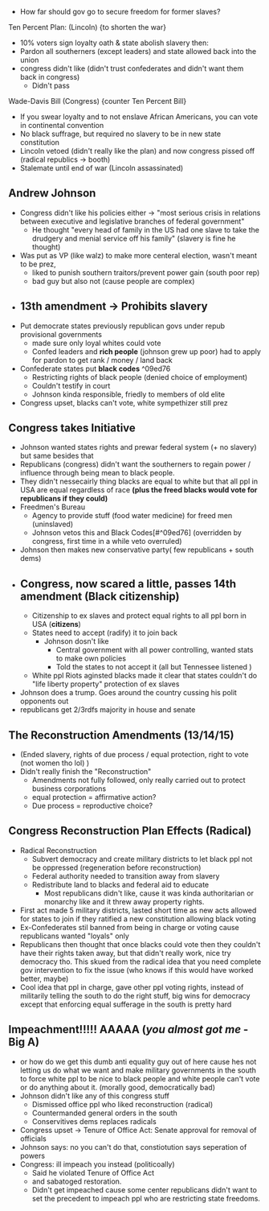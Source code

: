 
- How far should gov go to secure freedom for former slaves?

Ten Percent Plan: (Lincoln) {to shorten the war} 
- 10% voters sign loyalty oath & state abolish slavery then:
- Pardon all southerners (except leaders) and state allowed back into the union
- congress didn't like (didn't trust confederates and didn't want them back in congress)
	- Didn't pass

Wade-Davis Bill (Congress) {counter Ten Percent Bill} 
- If you swear loyalty and to not enslave African Americans, you can vote in continental convention 
- No black suffrage, but required no slavery to be in new state constitution
- Lincoln vetoed (didn't really like the plan) and now congress pissed off (radical republics -> booth)
- Stalemate until end of war (Lincoln assassinated)
## Andrew Johnson
- Congress didn't like his policies either -> "most serious crisis in relations between executive and legislative branches of federal government"
	- He thought "every head of family in the US had one slave to take the drudgery and menial service off his family" (slavery is fine he thought)
- Was put as VP (like walz) to make more centeral election, wasn't meant to be prez, 
	- liked to punish southern traitors/prevent power gain (south poor rep)
	- bad guy but also not (cause people are complex)
- ## **13th amendment -> Prohibits slavery**
- Put democrate states previously republican govs under repub provisional governments 
	- made sure only loyal whites could vote
	- Confed leaders and **rich people** (johnson grew up poor) had to apply for pardon to get rank / money / land back
- Confederate states put **black codes** ^09ed76
	- Restricting rights of black people (denied choice of employment)
	- Couldn't testify in court
	- Johnson kinda responsible, friedly to members of old elite
- Congress upset, blacks can't vote, white sympethizer still prez 
## Congress takes Initiative
- Johnson wanted states rights and prewar federal system (+ no slavery) but same besides that
- Republicans (congress) didn't want the southerners to regain power / influence through being mean to black people.
- They didn't nessecairly thing blacks are equal to white but that all ppl in USA are equal regardless of race **(plus the freed blacks would vote for republicans if they could)**
- Freedmen's Bureau
	- Agency to provide stuff (food water medicine) for freed men (uninslaved) 
	- Johnson vetos this and Black Codes[#^09ed76] (overridden by congress, first time in a while veto overruled)
- Johnson then makes new conservative party( few republicans + south dems)
- ## Congress, now scared a little, passes  14th amendment (Black citizenship)
	- Citizenship to ex slaves and protect equal rights to all ppl born in USA (**citizens**)
	- States need to accept (radify) it to join back
		- Johnson dosn't like 
			- Central government with all power controlling, wanted stats to make own policies
			- Told the states to not accept it (all but Tennessee listened )
	- White ppl Riots aginsted blacks made it clear that states couldn't do "life liberty property" protection of ex slaves
- Johnson does a trump. Goes around the country cussing his polit opponents out 
- republicans get 2/3rdfs majority in house and senate 

## The Reconstruction Amendments (13/14/15)
- (Ended slavery, rights of due process / equal protection, right to vote (not women tho lol) )
- Didn't really finish the "Reconstruction"
	-  Amendments not fully followed, only really carried out to protect business corporations
	- equal protection = affirmative action?
	- Due process = reproductive choice?

## Congress Reconstruction Plan Effects (Radical)
- Radical Reconstruction
	- Subvert democracy and create military districts to let black ppl not be oppressed (regeneration before reconstruction)
	- Federal authority needed to transition away from slavery
	- Redistribute land to blacks and federal aid to educate 
		- Most republicans didn't like, cause it was kinda authoritarian or monarchy like and it threw away property rights.
- First act made 5 military districts, lasted short time as new acts allowed for states to join if they ratified a new constitution allowing black voting
- Ex-Confederates stil banned from being in charge or voting  cause republicans wanted "loyals" only
- Republicans then thought that once blacks could vote then they couldn't have their rights taken away, but that didn't really work, nice try democracy tho. This skued from the radical idea that you need complete gov intervention to fix the issue (who knows if this would have worked better, maybe)
- Cool idea that ppl in charge, gave other ppl voting rights, instead of militarily telling the south to do the right stuff, big wins for democracy except that enforcing equal sufferage in the south is pretty hard

## Impeachment!!!!! AAAAA  (*you almost got me* - Big A)
- or how do we get this dumb anti equality guy out of here cause hes not letting us do what we want and make military governments in the south to force white ppl to be nice to black people and white people can't vote or do anything about it. (morally good, democratically bad)
- Johnson didn't like any of this congress stuff
	- Dismissed office ppl who liked reconstruction (radical)
	- Countermanded general orders in the south
	- Conservitives dems replaces radicals
- Congress upset -> Tenure of Office Act: Senate approval for removal of officials
- Johnson says: no you can't do that, constiotution says seperation of powers
- Congress: ill impeach you instead (politicoally)
	- Said he violated Tenure of Office Act
	- and sabatoged restoration.
	- Didn't get impeached cause some center republicans didn't want to set the precedent to impeach ppl who are restricting state freedoms.



